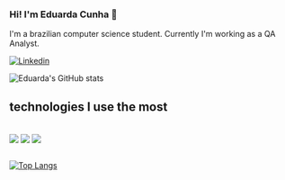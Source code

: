 ### Hi! I'm Eduarda Cunha 👋
I'm a brazilian computer science student. Currently I'm working as a QA Analyst.

[![Linkedin](https://img.shields.io/badge/LinkedIn-0077B5?style=for-the-badge&logo=linkedin&logoColor=white)](https://www.linkedin.com/in/eduarda-s-cunha/)

![Eduarda's GitHub stats](https://github-readme-stats.vercel.app/api?username=eduardafscunha&show_icons=true&theme=dracula)

## technologies I use the most

<div style="display: inline_block"><br/>
  <img align="center" src="https://img.shields.io/badge/JavaScript-F7DF1E?style=for-the-badge&logo=javascript&logoColor=black"/>
  <img align="center" src="https://img.shields.io/badge/TypeScript-007ACC?style=for-the-badge&logo=typescript&logoColor=white"/>
  <img align="center" src="https://img.shields.io/badge/Node.js-43853D?style=for-the-badge&logo=node.js&logoColor=white"/>
</div>
<br/>

[![Top Langs](https://github-readme-stats.vercel.app/api/top-langs/?username=eduardafscunha&layout=compact)]()
